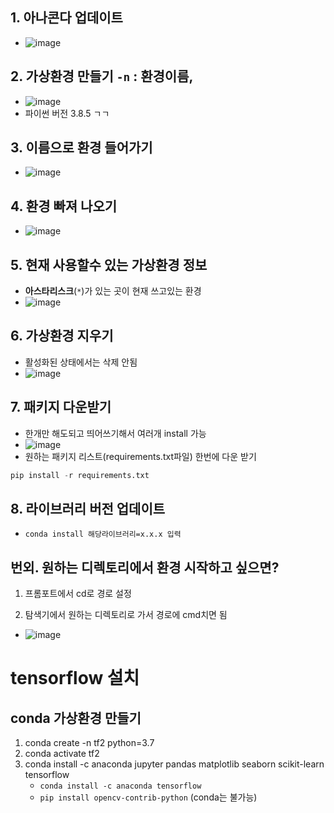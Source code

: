 ## 1. 아나콘다 업데이트
- ![image](https://user-images.githubusercontent.com/77317312/111432141-fbac6200-873f-11eb-97a9-869594fb8ff4.png)

## 2. 가상환경 만들기 `-n` : 환경이름,  
- ![image](https://user-images.githubusercontent.com/77317312/111431543-44afe680-873f-11eb-945b-f04127f2dbd3.png)
- 파이썬 버전 3.8.5 ㄱㄱ
## 3. 이름으로 환경 들어가기
- ![image](https://user-images.githubusercontent.com/77317312/111430936-74aaba00-873e-11eb-84bf-07f888a4781a.png)

## 4. 환경 빠져 나오기
- ![image](https://user-images.githubusercontent.com/77317312/111430986-87bd8a00-873e-11eb-8790-e896618477b0.png)

## 5. 현재 사용할수 있는 가상환경 정보
- **아스타리스크**(`*`)가 있는 곳이 현재 쓰고있는 환경
- ![image](https://user-images.githubusercontent.com/77317312/111431230-dff48c00-873e-11eb-9216-3ef5c01b09df.png)

## 6. 가상환경 지우기
- 활성화된 상태에서는 삭제 안됨
- ![image](https://user-images.githubusercontent.com/77317312/111431809-96587100-873f-11eb-8881-74195f8785b5.png)

## 7. 패키지 다운받기
- 한개만 해도되고 띄어쓰기해서 여러개 install 가능
- ![image](https://user-images.githubusercontent.com/77317312/111432458-665d9d80-8740-11eb-821d-817dfb111dfe.png)
- 원하는 패키지 리스트(requirements.txt파일) 한번에 다운 받기
```python
pip install -r requirements.txt
```

## 8. 라이브러리 버전 업데이트
- `conda install 해당라이브러리=x.x.x 입력`

## 번외. 원하는 디렉토리에서 환경 시작하고 싶으면?
1. 프롬포트에서 cd로 경로 설정

2. 탐색기에서 원하는 디렉토리로 가서 경로에 cmd치면 됨
- ![image](https://user-images.githubusercontent.com/77317312/111434825-5b583c80-8743-11eb-884d-6eec285cef17.png)


# tensorflow 설치

## conda 가상환경 만들기
1. conda create -n tf2 python=3.7
1. conda activate tf2
1. conda install -c anaconda jupyter pandas matplotlib seaborn scikit-learn tensorflow
    - `conda install -c anaconda tensorflow`
    - `pip install opencv-contrib-python` (conda는 불가능)
